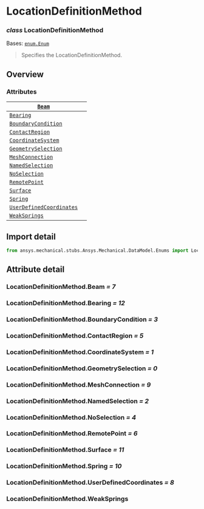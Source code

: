 # LocationDefinitionMethod

### *class* LocationDefinitionMethod

Bases: [`enum.Enum`](https://docs.python.org/3/library/enum.html#enum.Enum)

> Specifies the LocationDefinitionMethod.

> <!-- !! processed by numpydoc !! -->

## Overview

### Attributes

| [`Beam`](../../../ACT/Automation/Mechanical/Connections/Beam.md#Beam)                            |    |
|--------------------------------------------------------------------------------------------------|----|
| [`Bearing`](../../../ACT/Automation/Mechanical/Connections/Bearing.md#Bearing)                   |    |
| [`BoundaryCondition`](#LocationDefinitionMethod.BoundaryCondition)                               |    |
| [`ContactRegion`](../../../ACT/Automation/Mechanical/Connections/ContactRegion.md#ContactRegion) |    |
| [`CoordinateSystem`](../../../ACT/Common/CoordinateSystem.md#CoordinateSystem)                   |    |
| [`GeometrySelection`](#LocationDefinitionMethod.GeometrySelection)                               |    |
| [`MeshConnection`](../../../ACT/Automation/Mechanical/MeshConnection.md#MeshConnection)          |    |
| [`NamedSelection`](../../../ACT/Automation/Mechanical/NamedSelection.md#NamedSelection)          |    |
| [`NoSelection`](#LocationDefinitionMethod.NoSelection)                                           |    |
| [`RemotePoint`](../../../ACT/Automation/Mechanical/RemotePoint.md#RemotePoint)                   |    |
| [`Surface`](../../../ACT/Automation/Mechanical/Surface.md#Surface)                               |    |
| [`Spring`](../../../ACT/Automation/Mechanical/Connections/Spring.md#Spring)                      |    |
| [`UserDefinedCoordinates`](#LocationDefinitionMethod.UserDefinedCoordinates)                     |    |
| [`WeakSprings`](#LocationDefinitionMethod.WeakSprings)                                           |    |

## Import detail

```python
from ansys.mechanical.stubs.Ansys.Mechanical.DataModel.Enums import LocationDefinitionMethod
```

## Attribute detail

### LocationDefinitionMethod.Beam *= 7*

### LocationDefinitionMethod.Bearing *= 12*

### LocationDefinitionMethod.BoundaryCondition *= 3*

### LocationDefinitionMethod.ContactRegion *= 5*

### LocationDefinitionMethod.CoordinateSystem *= 1*

### LocationDefinitionMethod.GeometrySelection *= 0*

### LocationDefinitionMethod.MeshConnection *= 9*

### LocationDefinitionMethod.NamedSelection *= 2*

### LocationDefinitionMethod.NoSelection *= 4*

### LocationDefinitionMethod.RemotePoint *= 6*

### LocationDefinitionMethod.Surface *= 11*

### LocationDefinitionMethod.Spring *= 10*

### LocationDefinitionMethod.UserDefinedCoordinates *= 8*

### LocationDefinitionMethod.WeakSprings
